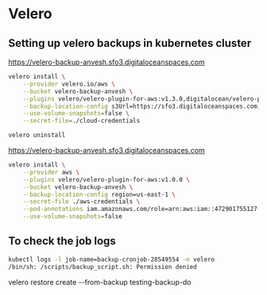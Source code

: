 # Velero  
## Setting up velero backups in kubernetes cluster  

https://velero-backup-anvesh.sfo3.digitaloceanspaces.com



```bash
velero install \
    --provider velero.io/aws \
    --bucket velero-backup-anvesh \
    --plugins velero/velero-plugin-for-aws:v1.3.0,digitalocean/velero-plugin:v1.1.0 \
    --backup-location-config s3Url=https://sfo3.digitaloceanspaces.com,region=sfo3 \
    --use-volume-snapshots=false \
    --secret-file=./cloud-credentials
```

```bash
velero uninstall 
```

https://velero-backup-anvesh.sfo3.digitaloceanspaces.com


```bash
velero install \
    --provider aws \
    --plugins velero/velero-plugin-for-aws:v1.0.0 \
    --bucket velero-backup-anvesh \
    --backup-location-config region=us-east-1 \
    --secret-file ./aws-credentials \
    --pod-annotations iam.amazonaws.com/role=arn:aws:iam::472901755127:user/anvesh \
    --use-volume-snapshots=false 
```



## To check the job logs  

```bash
kubectl logs -l job-name=backup-cronjob-28549554 -n velero
/bin/sh: /scripts/backup_script.sh: Permission denied
```



velero restore create --from-backup testing-backup-do